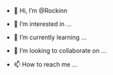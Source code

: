 - 👋 Hi, I’m @Rockinn

- 👀 I’m interested in ...
- 🌱 I’m currently learning ...
- 💞️ I’m looking to collaborate on ...
- 📫 How to reach me ...

<!---
Rockinn/Rockinn is a ✨ special ✨ repository because its `README.md` (this file) appears on your GitHub profile.
You can click the Preview link to take a look at your changes.
--->

